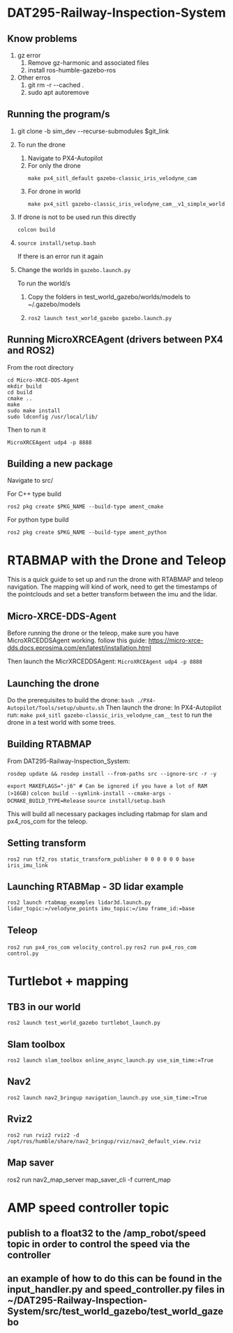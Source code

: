# DAT295-Railway-Inspection-System

## Know problems
1. gz error
    1. Remove gz-harmonic and associated files
    2. install ros-humble-gazebo-ros
2. Other erros
    1. git rm -r --cached .
    2. sudo apt autoremove

## Running the program/s

1. git clone -b sim_dev --recurse-submodules $git_link
2. To run the drone
    1. Navigate to PX4-Autopilot
    2. For only the drone
        ```
        make px4_sitl_default gazebo-classic_iris_velodyne_cam
        ```  
    3. For drone in world 
        ```
        make px4_sitl gazebo-classic_iris_velodyne_cam__v1_simple_world
        ```
3.  If drone is not to be used run this directly
    ```  
    colcon build
    ```
4. 
    ``` 
    source install/setup.bash
    ```
    If there is an error run it again
5.  Change the worlds in ```gazebo.launch.py``` 

    To run the world/s
    1.   Copy the folders in test_world_gazebo/worlds/models to ~/.gazebo/models
    2.
       ```
       ros2 launch test_world_gazebo gazebo.launch.py
       ```
## Running MicroXRCEAgent (drivers between PX4 and ROS2)
From the root directory
```
cd Micro-XRCE-DDS-Agent
mkdir build
cd build
cmake ..
make
sudo make install
sudo ldconfig /usr/local/lib/
```

Then to run it
```
MicroXRCEAgent udp4 -p 8888
```
## Building a new package
Navigate to src/ 

For C++ type build
```
ros2 pkg create $PKG_NAME --build-type ament_cmake
```
For python type build
```
ros2 pkg create $PKG_NAME --build-type ament_python
```

# RTABMAP with the Drone and Teleop
This is a quick guide to set up and run the drone with RTABMAP and teleop navigation. The mapping will kind of work, need to get the timestamps of the pointclouds and set a better transform between the imu and the lidar. 

## Micro-XRCE-DDS-Agent
Before running the drone or the teleop, make sure you have MicroXRCEDDSAgent working. 
follow this guide: https://micro-xrce-dds.docs.eprosima.com/en/latest/installation.html 

Then launch the MicrXRCEDDSAgent:
```MicroXRCEAgent udp4 -p 8888```

## Launching the drone
Do the prerequisites to build the drone: 
```bash ./PX4-Autopilot/Tools/setup/ubuntu.sh```
Then launch the drone: 
In PX4-Autopilot run:
```make px4_sitl gazebo-classic_iris_velodyne_cam__test``` to run the drone in a test world with some trees. 

## Building RTABMAP
From DAT295-Railway-Inspection_System: 

```rosdep update && rosdep install --from-paths src --ignore-src -r -y```

```export MAKEFLAGS="-j6" # Can be ignored if you have a lot of RAM (>16GB)```
```colcon build --symlink-install --cmake-args -DCMAKE_BUILD_TYPE=Release```
```source install/setup.bash```

This will build all necessary packages including rtabmap for slam and px4_ros_com for the teleop. 

## Setting transform 
```ros2 run tf2_ros static_transform_publisher 0 0 0 0 0 0 base iris_imu_link```

## Launching RTABMap - 3D lidar example
```ros2 launch rtabmap_examples lidar3d.launch.py lidar_topic:=/velodyne_points imu_topic:=/imu frame_id:=base```

## Teleop
```ros2 run px4_ros_com velocity_control.py```
```ros2 run px4_ros_com control.py```


# Turtlebot + mapping

## TB3 in our world
```ros2 launch test_world_gazebo turtlebot_launch.py```

## Slam toolbox
```ros2 launch slam_toolbox online_async_launch.py use_sim_time:=True```

## Nav2 
```ros2 launch nav2_bringup navigation_launch.py use_sim_time:=True```

## Rviz2
```ros2 run rviz2 rviz2 -d /opt/ros/humble/share/nav2_bringup/rviz/nav2_default_view.rviz```

## Map saver
ros2 run nav2_map_server map_saver_cli -f current_map

# AMP speed controller topic
## publish to a float32 to the /amp_robot/speed topic in order to control the speed via the controller
## an example of how to do this can be found in the input_handler.py and speed_controller.py files in ~/DAT295-Railway-Inspection-System/src/test_world_gazebo/test_world_gazebo
